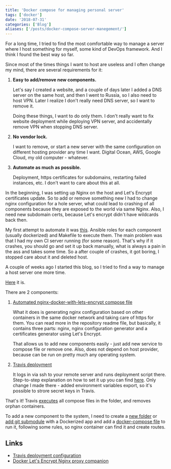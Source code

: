 ```yaml
---
title: 'Docker compose for managing personal server'
tags: ['docker']
date: '2018-07-31'
categories: ['Blog']
aliases: ['/posts/docker-compose-server-manegement/']
---
```


For a long time, I tried to find the most comfortable way to manage a server where I host
something for myself, some kind of DevOps framework. And I think I found the best way so far.

Since most of the times things I want to host are useless and I often change my mind,
there are several requirements for it:

1. **Easy to add/remove new components.**

   Let's say I created a website, and a couple of days later I added a DNS server
   on the same host, and then I went to Russia, so I also need to host VPN. Later
   I realize I don't really need DNS server, so I want to remove it.

   Doing these things, I want to do only them. I don't really want to fix website
   deployment while deploying VPN server, and accidentally remove VPN when stopping DNS server.

2. **No vendor lock.**

   I want to remove, or start a new server with the same configuration on
   different hosting provider any time I want. Digital Ocean, AWS, Google Cloud,
   my old computer - whatever.

3. **Automate as much as possible.**

   Deployment, https certificates for subdomains, restarting failed instances, etc.
   I don't want to care about this at all.

In the beginning, I was setting up Nginx on the host and Let's Encrypt certificates update.
So to add or remove something new I had to change nginx configuration for a hole server,
what could lead to crashing of all components because they are exposed to the world via
same Nginx. Also, I need new subdomain certs, because Let's encrypt didn't have
wildcards back then.

My first attempt to automate it was [this](https://github.com/ngalayko/my_server). Ansible roles
for each component (usually dockerized) and Makefile to execute them. The main problem was
that I had my own CI server running (for some reason).
That's why if it crashes, you should go and set it up back manually,
what is always a pain in the ass and takes some time. So a after couple of crashes,
it got boring, I stopped care about it and deleted host.

A couple of weeks ago I started this blog, so I tried to find a way to manage a host
server one more time.

[Here](https://github.com/ngalayko/server) it is.

There are 2 components:

1. [Automated nginx-docker-with-lets-encrypt compose file](https://github.com/ngalayko/server/blob/master/docker-compose.yml)

   What it does is generating nginx configuration based on other containers in the
   same docker network and taking care of https for them. You can read more in the
   repository readme file, but basically, it contains three parts: nginx, nginx configuration generator
   and a certificates generator using Let's Encrypt.

   That allows us to add new components easily - just add new service to compose file
   or remove one. Also, does not depend on host provider, because can be run on
   pretty much any operating system.

2. [Travis deployment](https://github.com/ngalayko/server/tree/master/.travis)

   It logs in via ssh to your remote server and runs deployment script there.
   Step-to-step explanation on how to set it up you can find
   [here](https://gist.github.com/nickbclifford/16c5be884c8a15dca02dca09f65f97bd).
   Only change I made there - added environment variables export, so it's possible
   to strore secret keys in Travis.

That's it! Travis [executes](https://github.com/ngalayko/server/blob/master/scripts/update.sh) all compose files
in the folder, and removes orphan containers.

To add a new component to the system, I need to create a [new folder](https://github.com/ngalayko/server/tree/master/blog)
or [add git submodule](https://github.com/umputun/remark/tree/e278da3cd074b86c5d59359e4f1c615ab6f98b93) with a Dockerized
app and add a [docker-compose file](https://github.com/ngalayko/server/blob/master/docker-compose.dns.yml)
to run it, following some rules, so nginx container can find it and create routes.

## Links

- [Travis deployment configuration](https://gist.github.com/nickbclifford/16c5be884c8a15dca02dca09f65f97bd)
- [Docker Let's Encrypt Nginx proxy companion](https://github.com/JrCs/docker-letsencrypt-nginx-proxy-companion)
